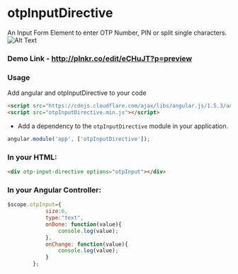 # otpInputDirective
An Input Form Element to enter OTP Number, PIN or split single characters.
![Alt Text](https://github.com/amstel91/otp-input-directive/blob/master/demo.gif)

### Demo Link - http://plnkr.co/edit/eCHuJT?p=preview

### Usage
Add angular and otpInputDirective to your code

```html
<script src="https://cdnjs.cloudflare.com/ajax/libs/angular.js/1.5.3/angular.min.js"></script>
<script src="otpInputDirective.min.js"></script>
```

- Add a dependency to the `otpInputDirective` module in your application.

```js
angular.module('app', ['otpInputDirective']);
```

### In your HTML:
```html
<div otp-input-directive options="otpInput"></div>
```

### In your Angular Controller:
```js
$scope.otpInput={
            size:6,
            type:"text",
            onDone: function(value){
                console.log(value);
            },
            onChange: function(value){
                console.log(value);
            }
        };
```
